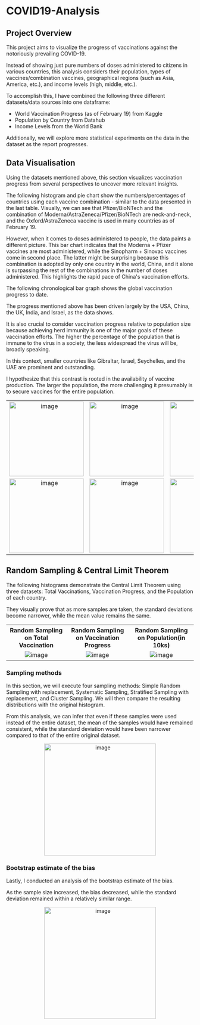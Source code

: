 # COVID19-Analysis

## Project Overview
This project aims to visualize the progress of vaccinations against the notoriously prevailing COVID-19.

Instead of showing just pure numbers of doses administered to citizens in various countries, this analysis considers their population, types of vaccines/combination vaccines, geographical regions (such as Asia, America, etc.), and income levels (high, middle, etc.).

To accomplish this, I have combined the following three different datasets/data sources into one dataframe:

- World Vaccination Progress (as of February 19) from Kaggle
- Population by Country from Datahub
- Income Levels from the World Bank

Additionally, we will explore more statistical experiments on the data in the dataset as the report progresses.


## Data Visualisation
Using the datasets mentioned above, this section visualizes vaccination progress from several perspectives to uncover more relevant insights.

The following histogram and pie chart show the numbers/percentages of countries using each vaccine combination - similar to the data presented in the last table. Visually, we can see that Pfizer/BioNTech and the combination of Moderna/AstraZeneca/Pfizer/BioNTech are neck-and-neck, and the Oxford/AstraZeneca vaccine is used in many countries as of February 19.

However, when it comes to doses administered to people, the data paints a different picture. This bar chart indicates that the Moderna + Pfizer vaccines are most administered, while the Sinopharm + Sinovac vaccines come in second place. The latter might be surprising because this combination is adopted by only one country in the world, China, and it alone is surpassing the rest of the combinations in the number of doses administered. This highlights the rapid pace of China's vaccination efforts.

The following chronological bar graph shows the global vaccination progress to date.

The progress mentioned above has been driven largely by the USA, China, the UK, India, and Israel, as the data shows.

It is also crucial to consider vaccination progress relative to population size because achieving herd immunity is one of the major goals of these vaccination efforts. The higher the percentage of the population that is immune to the virus in a society, the less widespread the virus will be, broadly speaking.

In this context, smaller countries like Gibraltar, Israel, Seychelles, and the UAE are prominent and outstanding.

I hypothesize that this contrast is rooted in the availability of vaccine production. The larger the population, the more challenging it presumably is to secure vaccines for the entire population.


<div align="center">
<table width="100%">

 <tr>
    <td align = "center" width="(100/x)%">
      <img height="200" align="center" alt="image" src="https://user-images.githubusercontent.com/62607343/130643540-059551ac-4e34-4f4b-b2d3-81c96df30766.png">  
    </td>
    <td align = "center" width="(100/x)%">
      <img height="200" align="center" alt="image" src="https://user-images.githubusercontent.com/62607343/130643658-f6380d88-c0c7-4f6a-a835-12c355122174.png">  
    </td>
    <td align = "center" width="(100/x)%">
      <img height="200" align="center" alt="image" src="https://user-images.githubusercontent.com/62607343/130643658-f6380d88-c0c7-4f6a-a835-12c355122174.png">
    </td>
 </tr>
 <tr>
    <td align = "center" width="(100/x)%">
      <img height="200" align="center" alt="image" src="https://user-images.githubusercontent.com/62607343/130643780-f0fdb967-f97b-4c46-84f4-27d322f1fcd2.png">  
    </td>
    <td align = "center" width="(100/x)%">
      <img height="200" align="center" alt="image" src="https://user-images.githubusercontent.com/62607343/130643992-f5b860ed-5fac-4dae-90cc-c9ee9e196c1b.png">  
    </td>
    <td align = "center" width="(100/x)%">
      <img height="200" align="center" alt="image" src="https://user-images.githubusercontent.com/62607343/130644081-cd6b9aaa-3830-496d-82ad-e4d1ceed28e5.png">
    </td>
 </tr>
 
</table>
</div>



## Random Sampling & Central Limit Theorem
The following histograms demonstrate the Central Limit Theorem using three datasets: Total Vaccinations, Vaccination Progress, and the Population of each country.

They visually prove that as more samples are taken, the standard deviations become narrower, while the mean value remains the same.

<div align="center">
<table width="100%">

 <tr>
    <th>Random Sampling on Total Vaccination</th>
    <th>Random Sampling on Vaccination Progress</th>
    <th>Random Sampling on Population(in 10ks)</th>
 </tr>

 <tr>
    <td align = "center" width="(100/x)%">
      <img align="center" alt="image" src="https://user-images.githubusercontent.com/62607343/130644399-490d340f-c057-4d45-82db-790a2565a5d6.png">
    </td>
    <td align = "center" width="(100/x)%">
      <img align="center" alt="image" src="https://user-images.githubusercontent.com/62607343/130644509-6a138916-5611-4bd3-8fd4-2f0e34d08ba0.png">
    </td>
    <td align = "center" width="(100/x)%">
      <img align="center" alt="image" src="https://user-images.githubusercontent.com/62607343/130644559-6c6ff7b5-7dea-447e-b6ba-f5543e964223.png">
    </td>
 </tr>
 
</table>
</div>





### Sampling methods
In this section, we will execute four sampling methods: Simple Random Sampling with replacement, Systematic Sampling, Stratified Sampling with replacement, and Cluster Sampling. We will then compare the resulting distributions with the original histogram.

From this analysis, we can infer that even if these samples were used instead of the entire dataset, the mean of the samples would have remained consistent, while the standard deviation would have been narrower compared to that of the entire original dataset.

<div align="center">
  <img height="300" align="center" alt="image" src="https://user-images.githubusercontent.com/62607343/130644689-3221762b-63ff-4ade-be49-e67416078332.png">
</div>

### Bootstrap estimate of the bias
Lastly, I conducted an analysis of the bootstrap estimate of the bias.

As the sample size increased, the bias decreased, while the standard deviation remained within a relatively similar range.

<div align="center">
  <img height="300" align="center" alt="image" src="https://user-images.githubusercontent.com/62607343/130644735-4fddef7a-2ec6-4483-aef6-b3659e7ca711.png">
</div>
